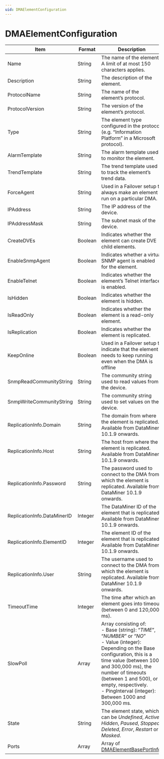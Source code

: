 ```yaml
---
uid: DMAElementConfiguration
---
```


# DMAElementConfiguration

| Item | Format | Description |
|--|--|--|
| Name | String | The name of the element. A limit of at most 150 characters applies. |
| Description | String | The description of the element. |
| ProtocolName | String | The name of the element’s protocol. |
| ProtocolVersion | String | The version of the element’s protocol. |
| Type | String | The element type configured in the protocol (e.g. “Information Platform” in a Microsoft protocol). |
| AlarmTemplate | String | The alarm template used to monitor the element. |
| TrendTemplate | String | The trend template used to track the element’s trend data. |
| ForceAgent | String | Used in a Failover setup to always make an element run on a particular DMA. |
| IPAddress | String | The IP address of the device. |
| IPAddressMask | String | The subnet mask of the device. |
| CreateDVEs | Boolean | Indicates whether the element can create DVE child elements. |
| EnableSnmpAgent | Boolean | Indicates whether a virtual SNMP agent is enabled for the element. |
| EnableTelnet | Boolean | Indicates whether the element’s Telnet interface is enabled. |
| IsHidden | Boolean | Indicates whether the element is hidden. |
| IsReadOnly | Boolean | Indicates whether the element is a read-only element. |
| IsReplication | Boolean | Indicates whether the element is replicated. |
| KeepOnline | Boolean | Used in a Failover setup to indicate that the element needs to keep running even when the DMA is offline |
| SnmpReadCommunityString | String | The community string used to read values from the device. |
| SnmpWriteCommunityString | String | The community string used to set values on the device. |
| ReplicationInfo.Domain | String | The domain from where the element is replicated. Available from DataMiner 10.1.9 onwards. |
| ReplicationInfo.Host | String | The host from where the element is replicated. Available from DataMiner 10.1.9 onwards. |
| ReplicationInfo.Pass­word | String | The password used to connect to the DMA from which the element is replicated. Available from DataMiner 10.1.9 onwards. |
| ReplicationInfo.Data­MinerID | Integer | The DataMiner ID of the element that is replicated. Available from DataMiner 10.1.9 onwards. |
| ReplicationInfo.Elemen­tID | Integer | The element ID of the element that is replicated. Available from DataMiner 10.1.9 onwards. |
| ReplicationInfo.User | String | The username used to connect to the DMA from which the element is replicated. Available from DataMiner 10.1.9 onwards. |
| TimeoutTime | Integer | The time after which an element goes into timeout (between 0 and 120,000 ms). |
| SlowPoll | Array | Array consisting of:<br> -  Base (string): “*TIME*”, “*NUMBER*” or “*NO*”<br> -  Value (integer): Depending on the Base configuration, this is a time value (between 1000 and 300,000 ms), the number of timeouts (between 1 and 500), or empty, respectively.<br> -  PingInterval (integer): Between 1000 and 300,000 ms. |
| State | String | The element state, which can be *Undefined*, *Active*, *Hidden*, *Paused*, *Stopped*, *Deleted*, *Error*, *Restart* or *Masked*. |
| Ports | Array | Array of [DMAElementBasePortInfo](xref:DMAElementBasePortInfo). |
